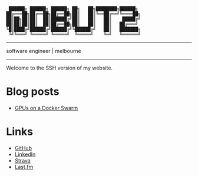 ```


 ██████╗ ██████╗ ██████╗ ██╗   ██╗████████╗██████╗
██╔═══██╗██╔══██╗██╔══██╗██║   ██║╚══██╔══╝╚════██╗
██║██╗██║██║  ██║██████╔╝██║   ██║   ██║    █████╔╝
██║██║██║██║  ██║██╔══██╗██║   ██║   ██║   ██╔═══╝
╚█║████╔╝██████╔╝██████╔╝╚██████╔╝   ██║   ███████╗
 ╚╝╚═══╝ ╚═════╝ ╚═════╝  ╚═════╝    ╚═╝   ╚══════╝

```
              
---

software engineer | melbourne

---

Welcome to the SSH version of my website.

# Blog posts

- [GPUs on a Docker Swarm](/swarm-gpus)

# Links

- [GitHub](https://github.com/dbut2)
- [LinkedIn](https://linkedin.com/in/dbut2)
- [Strava](https://strava.com/athletes/dbut2)
- [Last.fm](https://www.last.fm/user/dbut2)
